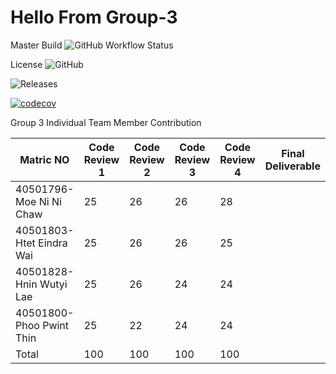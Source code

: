 # Hello From Group-3 
Master Build  ![GitHub Workflow Status](https://img.shields.io/github/workflow/status/moeni12/Group3/A%20workflow%20for%20my%20group3%20App/master)

License ![GitHub](https://img.shields.io/github/license/moeni12/Group3)

![Releases](https://img.shields.io/github/release/moeni12/Group3)

[![codecov](https://codecov.io/gh/moeni12/Group3/branch/master/graph/badge.svg?token=KSKYTOURYB)](https://codecov.io/gh/moeni12/Group3)

Group 3 Individual Team Member Contribution 

  <table>
    <thead>
      <tr>
        <th>Matric NO</th>
        <th>Code Review 1</th>
        <th>Code Review 2</th>
        <th>Code Review 3</th>
        <th>Code Review 4</th>
         <th>Final Deliverable </th>
      </tr>
    </thead>
    <tbody>
        <tr>
            <td>40501796-Moe Ni Ni Chaw </td>
            <td>25</td>
            <td>26</td>
            <td>26</td>
            <td>28</td>
            <td></td>
        </tr>
        <tr>
            <td>40501803-Htet Eindra Wai</td>
            <td>25</td>
            <td>26</td>
            <td>26</td>
             <td>25</td>
            <td></td>
        </tr>
         <tr>
            <td> 40501828- Hnin Wutyi Lae</td>
            <td>25</td>
            <td>26</td>
            <td>24</td>
             <td>24</td>
            <td></td>
        </tr>
        <tr>
            <td> 40501800- Phoo Pwint Thin</td>
            <td>25</td>
            <td>22</td>
            <td>24</td>
             <td>24</td>
            <td></td>
        </tr>
        <tr>
        <td> Total</td>
        <td> 100 </td>
         <td> 100 </td>
          <td> 100 </td>
          <td> 100 </td>
        <td></td>
        </tr>
    </tbody>
  </table>
